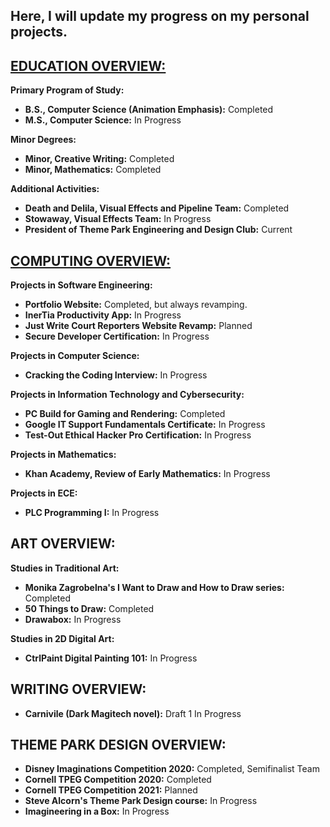 Here, I will update my progress on my personal projects. 
- 

[EDUCATION OVERVIEW:](EDUCATION.md) 
- 
**Primary Program of Study:**
- **B.S., Computer Science (Animation Emphasis):** Completed
- **M.S., Computer Science:** In Progress

**Minor Degrees:**
- **Minor, Creative Writing:** Completed 
- **Minor, Mathematics:** Completed

**Additional Activities:**
- **Death and Delila, Visual Effects and Pipeline Team:** Completed
- **Stowaway, Visual Effects Team:** In Progress
- **President of Theme Park Engineering and Design Club:** Current

[COMPUTING OVERVIEW:](COMPUTING.md)
- 
**Projects in Software Engineering:**
- **Portfolio Website:** Completed, but always revamping.
- **InerTia Productivity App:** In Progress
- **Just Write Court Reporters Website Revamp:** Planned
- **Secure Developer Certification:** In Progress

**Projects in Computer Science:**
- **Cracking the Coding Interview:** In Progress

**Projects in Information Technology and Cybersecurity:**
- **PC Build for Gaming and Rendering:** Completed 
- **Google IT Support Fundamentals Certificate:** In Progress
- **Test-Out Ethical Hacker Pro Certification:** In Progress

**Projects in Mathematics:**
- **Khan Academy, Review of Early Mathematics:** In Progress 

**Projects in ECE:**
- **PLC Programming I:** In Progress 

ART OVERVIEW: 
- 

**Studies in Traditional Art:**
- **Monika Zagrobelna's I Want to Draw and How to Draw series:** Completed 
- **50 Things to Draw:** Completed
- **Drawabox:** In Progress

**Studies in 2D Digital Art:**
- **CtrlPaint Digital Painting 101:** In Progress 

WRITING OVERVIEW: 
- 
- **Carnivile (Dark Magitech novel):** Draft 1 In Progress

THEME PARK DESIGN OVERVIEW:
- 
- **Disney Imaginations Competition 2020:** Completed, Semifinalist Team
- **Cornell TPEG Competition 2020:** Completed
- **Cornell TPEG Competition 2021:** Planned
- **Steve Alcorn's Theme Park Design course:** In Progress 
- **Imagineering in a Box:** In Progress 

